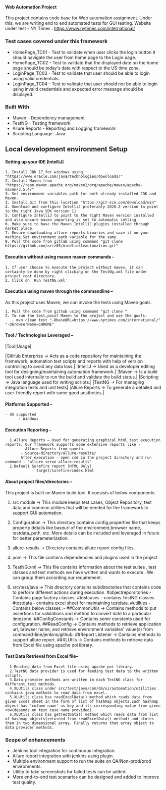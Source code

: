 #### Web Automation Project

This project contains code base for Web automation assignment. Under this, we are writing end to end automated tests for
GUI testing.
Website under test - NY Times : https://www.nytimes.com/international/

### **Test cases covered under this framework**

* HomePage_TC01 - Test to validate when user clicks the login button it should navigate the user from home page to the
  Login page.
* HomePage_TC02 - Test to validate that the displayed date on the home page should be today's date with respect to the
  US time zone.
* LoginPage_TC03 - Test to validate that user should be able to login using valid credentials.
* LoginPage_TC04 - Test to validate that user should not be able to login using invalid credentials and expected error
  message should be displayed.

### **Built With**

* Maven - Dependency management
* TestNG - Testing framework
* Allure Reports - Reporting and Logging framework
* Scripting Language- Java

## Local development environment Setup

#### **Setting up your IDE (IntelliJ)**

    1. Install JDK 17 for windows using "https://www.oracle.com/java/technologies/downloads/"
    2. Install Maven from "https://repo.maven.apache.org/maven2/org/apache/maven/apache-maven/3.5.4/"
    3. Set environment variables path for both already installed JDK and Maven. 
    3. Install Git from this location "https://git-scm.com/download/win"
    4. Download and configure IntelliJ preferably 2020.2 version to point to the right Java SDK version 11
    5. Configure IntelliJ to point to the right Maven version installed and also ensure maven importing is set to automatic setting.
    6. Make sure to have the Maven IntelliJ plugins installed through market place.
    7. Ensure downloading allure reports binaries and save it on your machine.Set environment path variable for the same. 
    8. Pull the code from gitlab using command "git clone https://github.com/ariz05/mindtickleautomation.git"

#### **Execution without using maven maven commands -**

    1. If user choose to execute the project without maven, it can certainly be done by right clicking on the TestNg.xml file under project root directory. 
    2. Click on 'Run TestNG.xml' 

#### **Execution using maven through the commandline –**

As this project uses Maven, we can invoke the tests using Maven goals.

    1. Pull the code from github using command "git clone "
    2. To run the test,point Maven to the project and use the goals:
       - mvn clean test "-DbaseURL=https://www.nytimes.com/international/" "-DbrowserName=CHROME"

#### **Tool / Technologies Leveraged –**

|Tool|Usage|

|GitHub Enterprise -> Acts as a code repository for maintaining the framework, automation test scripts and reports with
help of version controlling to avoid any data loss.|
|IntelliJ -> Used as a developer editing tool for designing/maintaining automation framework.|
|Maven -> Is a build tool used internally to run the build and validate the build status.|
|Scripting -> Java language used for writing scripts.|
|TestNG -> For managing integration tests and unit tests|
|Allure Reports -> To generate a detailed and user-friendly report with some good aesthetics.|

#### **Platforms Supported -**

	- OS supported
	      - Windows

#### **Execution Reporting –**

      1.Allure Reports – Used for generating graphical html test execution reports. Our framework supports some extensive reports like -  
           - Allure Reports from qameta
           - Source-directory/allure-results/
           After execution - open cmd in the project directory and run command - 'allure serve allure-results'
      2.Default Surefire report (HTML Only)
                - target/surefire/index.html	

#### **About project files/directories –**

This project is built on Maven build tool. It consists of below components:

1. src module ->   This module keeps test cases, Object Repository, test data and common utilities that will be needed
   for the framework
   to support GUI automation.

2. Configuration ->   This directory contains config.properties file that keeps property details like baseurl of the
   environment,browser name, testdata_path, etc.
   More details can be included and leveraged in future for better parameterization.

3. allure-results ->   Directory contains allure report config files.

4. pom ->   This file contains dependencies and plugins used in the project.

5. TestNG.xml ->   This file contains information about the test suites , test classes and test methods we have written
   and wants to execute . We can group them according
   our requirement.

6. src/test/java ->   This directory contains subdirectories that contains code to perform different actions during
   execution.
                      #objectreporsitories - Contains page factory classes.
                      #testcases - contains TestNG classes.
                      #testdata - contains excel sheet for maintaining testdata.
                      #utilities - Contains below classes :-
                      ##CommonUtils -> Contains methods to put assertions for validations and method to convert date to a particular timezone.
                      ##ConfigConstants -> Contains some constants used for configuration.
                      ##ReadConfig -> Contains methods to retrieve application url, browser name, and retrieve environment variables' value(s) from command-line/jenkins/github.
                      ##Report Listener -> Contains methods to support allure report.
                      ##XLUtils -> Contains methods to retrieve data from Excel file using apache poi library.

#### **Test Data Retrieval from Excel file–**

      1.Reading data from Excel file using apache poi library. 
      2.TestNG data provider is used for feeding test data to the written scripts.
      3.Data provider methods are written in each TestNG class for different test methods.
      4.XLUtils class under src/test/java/com/dm/ui/automation/utilities contains java methods to read data from excel.
      5.XLUtils class has readExcelData() method which reads data from given Excel sheet in the form of list of hashmap objects.Each hashmap object has 'column name' as key and its corresponding value from given row(depends on test case name provided).
      6.XLUtils class has getTestData() method which reads data from list of hashmap objects(returned from readExcelData() method) and stores them in two dimensional array. Finally returns that array object to data provider methods.

### Scope of enhancements

* Jenkins tool integration for continuous integration.
* Allure report integration with jenkins using plugin.
* Multiple environment support to run the suite on QA/Non-prod/prod environments.
* Utility to take screenshots for failed tests can be added.
* More end-to-end test scenarios can be designed and added to improve test quality.   		 
           